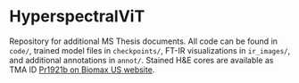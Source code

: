 # HyperspectralViT

Repository for additional MS Thesis documents. All code can be found in `code/`, trained model files in `checkpoints/`, FT-IR visualizations in `ir_images/`, and additional annotations in `annot/`. Stained H&E cores are available as TMA ID [Pr1921b on Biomax US website](https://www.biomax.us/tissue-arrays/Prostate/PR1921b).
